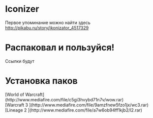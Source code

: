 # Iconizer
Первое упоминание можно найти здесь http://pikabu.ru/story/ikonizator_4517329

# Распаковал и пользуйся!
Ссылки будут
# Установка паков
<dt>[World of Warcraft](http://www.mediafire.com/file/c5gi3hvybd71n7v/wow.rar)</dt>
[Warcraft 3 ](http://www.mediafire.com/file/9amzfnew5fzo1jx/wc3.rar)
[Lineage 2 ](http://www.mediafire.com/file/a7w6ob94ff1kjb2/l2.rar)
